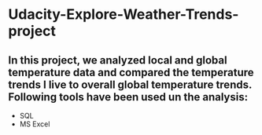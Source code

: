 # Udacity-Explore-Weather-Trends-project
## In this project, we analyzed local and global temperature data and compared the temperature trends I live to overall global temperature trends. Following tools have been used un the analysis:
* SQL
* MS Excel
